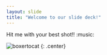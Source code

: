 ```yaml
---
layout: slide
title: "Welcome to our slide deck!"
---
```


Hit me with your best shot!! :music:

![boxertocat](https://octodex.github.com/images/boxertocat_octodex.jpg)
{: .center}
